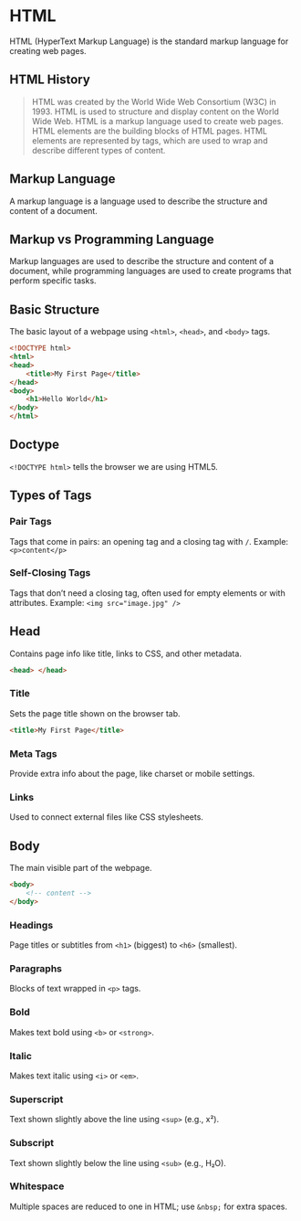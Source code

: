 # HTML
HTML (HyperText Markup Language) is the standard markup language for creating web pages.

## HTML History
> HTML was created by the World Wide Web Consortium (W3C) in 1993.
> HTML is used to structure and display content on the World Wide Web.
> HTML is a markup language used to create web pages.
> HTML elements are the building blocks of HTML pages.
> HTML elements are represented by tags, which are used to wrap and describe different types of content.

## Markup Language
A markup language is a language used to describe the structure and content of a document.

## Markup vs Programming Language
Markup languages are used to describe the structure and content of a document, while programming languages are used to create programs that perform specific tasks.

## Basic Structure  
The basic layout of a webpage using `<html>`, `<head>`, and `<body>` tags.

```html
<!DOCTYPE html>
<html>
<head>
    <title>My First Page</title>
</head>
<body>
    <h1>Hello World</h1>
</body>
</html>
```

## Doctype

`<!DOCTYPE html>` tells the browser we are using HTML5.

## Types of Tags

### Pair Tags

Tags that come in pairs: an opening tag and a closing tag with `/`.
Example: `<p>content</p>`

### Self-Closing Tags

Tags that don’t need a closing tag, often used for empty elements or with attributes.
Example: `<img src="image.jpg" />`

## Head

Contains page info like title, links to CSS, and other metadata.

```html
<head> </head>
```

### Title

Sets the page title shown on the browser tab.

```html
<title>My First Page</title>
```

### Meta Tags

Provide extra info about the page, like charset or mobile settings.

### Links

Used to connect external files like CSS stylesheets.

## Body

The main visible part of the webpage.

```html
<body> 
    <!-- content -->
</body>
```

### Headings

Page titles or subtitles from `<h1>` (biggest) to `<h6>` (smallest).

### Paragraphs

Blocks of text wrapped in `<p>` tags.

### Bold

Makes text bold using `<b>` or `<strong>`.

### Italic

Makes text italic using `<i>` or `<em>`.

### Superscript

Text shown slightly above the line using `<sup>` (e.g., x²).

### Subscript

Text shown slightly below the line using `<sub>` (e.g., H₂O).

### Whitespace

Multiple spaces are reduced to one in HTML; use `&nbsp;` for extra spaces.
